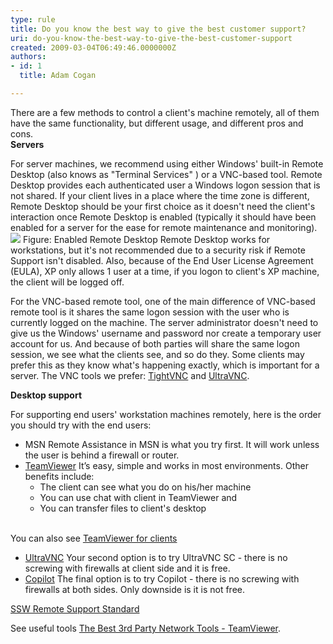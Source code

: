```yaml
---
type: rule
title: Do you know the best way to give the best customer support?
uri: do-you-know-the-best-way-to-give-the-best-customer-support
created: 2009-03-04T06:49:46.0000000Z
authors:
- id: 1
  title: Adam Cogan

---
```


 There are a few methods to control a client's machine remotely, all of them have the same functionality, but different usage, and different pros and cons. <br> 
**Servers**

For server machines, we recommend using either Windows' built-in Remote Desktop (also knows as "Terminal Services" ) or a VNC-based tool. Remote Desktop provides each authenticated user a Windows logon session that is not shared. If your client lives in a place where the time zone is different, Remote Desktop should be your first choice as it doesn't need the client's interaction once Remote Desktop is enabled (typically it should have been enabled for a server for the ease for remote maintenance and monitoring).
![ ](/Management/RulesToSuccessfulProjects/PublishingImages/RemoteDesktop.gif) Figure: Enabled Remote Desktop 
Remote Desktop works for workstations, but it's not recommended due to a security risk if Remote Support isn't disabled. Also, because of the End User License Agreement (EULA), XP only allows 1 user at a time, if you logon to client's XP machine, the client will be logged off.

For the VNC-based remote tool, one of the main difference of VNC-based remote tool is it shares the same logon session with the user who is currently logged on the machine. The server administrator doesn't need to give us the Windows' username and password nor create a temporary user account for us. And because of both parties will share the same logon session, we see what the clients see, and so do they. Some clients may prefer this as they know what's happening exactly, which is important for a server. 
 The VNC tools we prefer: [TightVNC](http&#58;//www.ssw.com.au/ssw/Redirect/tightvnc.htm) and [UltraVNC](http&#58;//www.ssw.com.au/ssw/Redirect/ultravnc.htm).

**Desktop support**

For supporting end users' workstation machines remotely, here is the order you should try with the end users:

- MSN Remote Assistance in MSN is what you try first. It will work unless the user is behind a firewall or router.
- [TeamViewer](http&#58;//www.ssw.com.au/ssw/Standards/Support/RemoteSupportViaTeamViewer.aspx) It’s easy, simple and works in most environments. Other benefits include:
    - The client can see what you do on his/her machine
    - You can use chat with client in TeamViewer and
    - You can transfer files to client's desktop

<br>    You can also see [TeamViewer for clients](http&#58;//www.ssw.com.au/ssw/Standards/Support/RemoteSupportViaTeamViewer.aspx#Client)
- [UltraVNC](http&#58;//www.ssw.com.au/ssw/Standards/Support/RemoteSupportViaUltraVNC.aspx) Your second option is to try UltraVNC SC - there is no screwing with firewalls at client side and it is free.
- [Copilot](http&#58;//www.ssw.com.au/ssw/Standards/Support/RemoteSupportViaCopilot.aspx) The final option is to try Copilot - there is no screwing with firewalls at both sides. Only downside is it is not free.


[SSW Remote Support Standard](http&#58;//www.ssw.com.au/ssw/Standards/Support/RemoteSupportSampleScript.aspx)

See useful tools [The Best 3rd Party Network Tools - TeamViewer](http&#58;//www.ssw.com.au/ssw/Standards/DeveloperGeneral/networkTools.aspx#TeamViewer).

